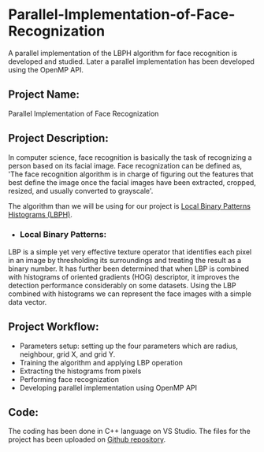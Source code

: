 # Parallel-Implementation-of-Face-Recognization
A parallel implementation of the LBPH algorithm for face recognition is developed and studied. Later a parallel implementation has been developed using the OpenMP API. 
## Project Name:
Parallel Implementation of Face Recognization
## Project Description:
In computer science, face recognition is basically the task of recognizing a person based on its facial image. Face recognization can be defined as, 'The face recognition algorithm is in charge of figuring out the features that best define the image once the facial images have been extracted, cropped, resized, and usually converted to grayscale'. 

The algorithm than we will be using for our project is [Local Binary Patterns Histograms (LBPH)](https://en.wikipedia.org/wiki/Local_binary_patterns). 

- ### Local Binary Patterns: 
LBP is a simple yet very effective texture operator that identifies each pixel in an image by thresholding its surroundings and treating the result as a binary number.  It has further been determined that when LBP is combined with histograms of oriented gradients (HOG) descriptor, it improves the detection performance considerably on some datasets. Using the LBP combined with histograms we can represent the face images with a simple data vector.

## Project Workflow:
- Parameters setup: setting up the four parameters which are radius, neighbour, grid X, and grid Y.
- Training the algorithm and applying LBP operation
- Extracting the histograms from pixels
- Performing face recognization
- Developing parallel implementation using OpenMP API

## Code:
The coding has been done in C++ language on VS Studio. The files for the project has been uploaded on [Github repository](https://github.com/AbhishekS78/Parallel-Implementation-of-Facial-Recognization).
